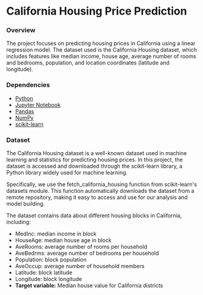 # California Housing Price Prediction
### Overview
The project focuses on predicting housing prices in California using a linear regression model. The dataset used is the California Housing dataset, which includes features like median income, house age, average number of rooms and bedrooms, population, and location coordinates (latitude and longitude).

### Dependencies
* [Python](https://www.python.org/)
* [Jupyter Notebook](https://jupyter.org/)
* [Pandas](https://pandas.pydata.org/)
* [NumPy](https://numpy.org/)
* [scikit-learn](https://scikit-learn.org/)

 

### Dataset
The California Housing dataset is a well-known dataset used in machine learning and statistics for predicting housing prices. In this project, the dataset is accessed and downloaded through the scikit-learn library, a Python library widely used for machine learning.

Specifically, we use the fetch_california_housing function from scikit-learn's datasets module. This function automatically downloads the dataset from a remote repository, making it easy to access and use for our analysis and model building.

The dataset contains data about different housing blocks in California, including:

* MedInc: median income in block
* HouseAge: median house age in block
* AveRooms: average number of rooms per household
* AveBedrms: average number of bedrooms per household
* Population: block population
* AveOccup: average number of household members
* Latitude: block latitude
* Longitude: block longitude
* **Target variable:** Median house value for California districts
